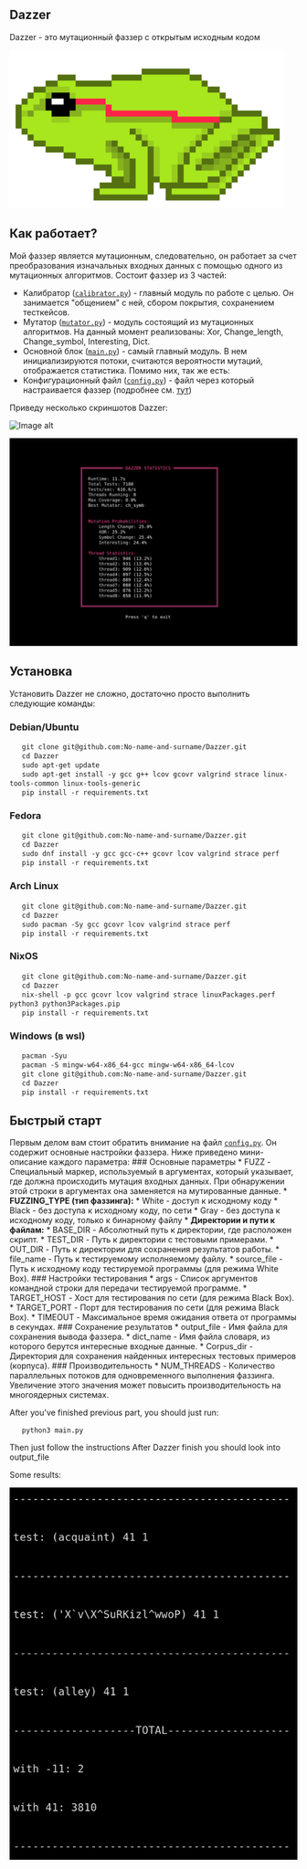 
## <a id="title0">Dazzer</a>

Dazzer - это мутационный фаззер с открытым исходным кодом

![Image alt](https://github.com/No-name-and-surname/imagere/raw/main/pix.png)

## <a id="title1">Как работает?</a>

Мой фаззер является мутационным, следовательно, он работает за счет преобразования изначальных входных данных с помощью одного из мутационных алгоритмов. 
Состоит фаззер из 3 частей:
   * Калибратор ([`calibrator.py`](calibrator.py)) - главный модуль по работе с целью. Он занимается "общением" с ней, сбором покрытия, сохранением тесткейсов.
   * Мутатор ([`mutator.py`](mutator.py)) - модуль состоящий из мутационных алгоритмов. На данный момент реализованы: Xor, Change_length, Change_symbol, Interesting, Dict.
   * Основной блок ([`main.py`](main.py)) - самый главный модуль. В нем инициализируются потоки, считаются вероятности мутаций, отображается статистика.
Помимо них, так же есть:
   * Конфигурационный файл ([`config.py`](config.py)) - файл через который настраивается фаззер (подробнее см. [тут](#title3))

Приведу несколько скриншотов Dazzer:

![Image alt](https://github.com/user-attachments/assets/76ad5a97-2905-48c7-9acd-77dd7bfc7bd3)

![Image alt](https://github.com/No-name-and-surname/imagere/blob/main/Screenshot%20from%202025-03-16%2016-20-54.png)


## <a id="title2">Установка</a>

Установить Dazzer не сложно, достаточно просто выполнить следующие команды:

### Debian/Ubuntu

```
   git clone git@github.com:No-name-and-surname/Dazzer.git
   cd Dazzer
   sudo apt-get update
   sudo apt-get install -y gcc g++ lcov gcovr valgrind strace linux-tools-common linux-tools-generic
   pip install -r requirements.txt
```

### Fedora

```
   git clone git@github.com:No-name-and-surname/Dazzer.git
   cd Dazzer
   sudo dnf install -y gcc gcc-c++ gcovr lcov valgrind strace perf
   pip install -r requirements.txt
```

### Arch Linux

```
   git clone git@github.com:No-name-and-surname/Dazzer.git
   cd Dazzer
   sudo pacman -Sy gcc gcovr lcov valgrind strace perf
   pip install -r requirements.txt
```

### NixOS

```
   git clone git@github.com:No-name-and-surname/Dazzer.git
   cd Dazzer
   nix-shell -p gcc gcovr lcov valgrind strace linuxPackages.perf python3 python3Packages.pip
   pip install -r requirements.txt
```

### Windows (в wsl)

```
   pacman -Syu
   pacman -S mingw-w64-x86_64-gcc mingw-w64-x86_64-lcov
   git clone git@github.com:No-name-and-surname/Dazzer.git
   cd Dazzer
   pip install -r requirements.txt
```


## <a id="title3">Быстрый старт</a>

Первым делом вам стоит обратить внимание на файл [`config.py`](config.py).
Он содержит основные настройки фаззера. Ниже приведено мини-описание каждого параметра:
      ### Основные параметры
          * FUZZ - Специальный маркер, используемый в аргументах, который указывает, где должна происходить мутация входных данных. При обнаружении этой строки в аргументах она заменяется на мутированные данные.
          * __FUZZING_TYPE (тип фаззинга):__
            * White - доступ к исходному коду
            * Black - без доступа к исходному коду, по сети
            * Gray - без доступа к исходному коду, только к бинарному файлу
          * __Директории и пути к файлам:__
            * BASE_DIR - Абсолютный путь к директории, где расположен скрипт.
            * TEST_DIR - Путь к директории с тестовыми примерами.
            * OUT_DIR - Путь к директории для сохранения результатов работы.
            * file_name - Путь к тестируемому исполняемому файлу.
            * source_file - Путь к исходному коду тестируемой программы (для режима White Box).
      ### Настройки тестирования
          * args - Список аргументов командной строки для передачи тестируемой программе.
          * TARGET_HOST - Хост для тестирования по сети (для режима Black Box).
          * TARGET_PORT - Порт для тестирования по сети (для режима Black Box).
          * TIMEOUT - Максимальное время ожидания ответа от программы в секундах.
      ### Сохранение результатов
          * output_file - Имя файла для сохранения вывода фаззера.
          * dict_name - Имя файла словаря, из которого берутся интересные входные данные.
          * Corpus_dir - Директория для сохранения найденных интересных тестовых примеров (корпуса).
      ### Производительность
          * NUM_THREADS - Количество параллельных потоков для одновременного выполнения фаззинга. Увеличение этого значения может повысить производительность на многоядерных системах.
   
After you've finished previous part, you should just run:

```
   python3 main.py
```
Then just follow the instructions
After Dazzer finish you should look into output_file

Some results:

![Image alt](https://github.com/No-name-and-surname/imagere/raw/main/Screenshot%20from%202024-07-30%2014-53-03.png)

## 
                              
